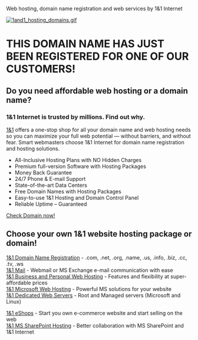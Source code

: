 Web hosting, domain name registration and web services by 1&1 Internet



[![1and1_hosting_domains.gif](spicons/1and1logo.gif)](http://www.1and1.com?ac=OM.US.US499K02901T2502a)

THIS DOMAIN NAME HAS JUST BEEN REGISTERED FOR ONE OF OUR CUSTOMERS!
===================================================================

  
  

Do you need affordable web hosting or a domain name?
----------------------------------------------------

### 1&1 Internet is trusted by millions. Find out why.

[1&1](http://www.1and1.com?ac=OM.US.US499K02901T2502a) offers a one-stop shop for all your domain name and web hosting needs so you can maximize your full web potential — without barriers, and without fear. Smart webmasters choose 1&1 Internet for domain name registration and hosting solutions.

* All-Inclusive Hosting Plans with NO Hidden Charges
* Premium full-version Software with Hosting Packages
* Money Back Guarantee
* 24/7 Phone & E-mail Support
* State-of-the-art Data Centers
* Free Domain Names with Hosting Packages
* Easy-to-use 1&1 Hosting and Domain Control Panel
* Reliable Uptime – Guaranteed

[Check Domain now!](http://order.1and1.com/xml/order/domaincheck?ac=OM.US.US499K02901T2502a)

Choose your own 1&1 website hosting package or domain!
------------------------------------------------------

[1&1 Domain Name Registration](http://order.1and1.com/xml/order/InstantDomain?ac=OM.US.US499K02901T2502a "1&1 Domain Sales and Domain Transfer") - .com, .net, .org, .name, .us, .info, .biz, .cc, .tv, .ws  
[1&1 Mail](http://order.1and1.com/xml/order/Mail?ac=OM.US.US499K02901T2502a "1&1 E-mail and Webmail") - Webmail or MS Exchange e-mail communication with ease  
[1&1 Business and Personal Web Hosting](http://order.1and1.com/xml/order/Hosting?ac=OM.US.US499K02901T2502a "1&1 Personal web hosting and Business website hosting") - Features and flexibility
at super-affordable prices  
[1&1
Microsoft Web Hosting](http://order.1and1.com/xml/order/MsHosting?ac=OM.US.US499K02901T2502a "1&1 Microsoft Web Hosting") - Powerful MS solutions for your website  
[1&1 Dedicated Web Servers](http://order.1and1.com/xml/order/Server?ac=OM.US.US499K02901T2502a "Linux and Microsoft dedicated and managed servers") - Root and Managed servers (Microsoft and Linux)
  
[1&1
eShops](http://order.1and1.com/xml/order/Eshops?ac=OM.US.US499K02901T2502a "1&1 eShops make selling online easy") - Start you own e-commerce website and start selling on the web  
[1&1 MS SharePoint Hosting](http://order.1and1.com/xml/order/Sharepoint?ac=OM.US.US499K02901T2502a "Microsoft SharePoint Brings teams together") - Better collaboration with MS SharePoint and 1&1 Internet